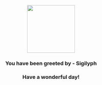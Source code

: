 <p align="center">
    <img src="https://raw.githubusercontent.com/PokeAPI/sprites/master/sprites/pokemon/561.png" width="150" height="150">
</p>
<h3 align="center">You have been greeted by - <b>Sigilyph</b></h3>
<h3 align="center">Have a wonderful day!</h3>
